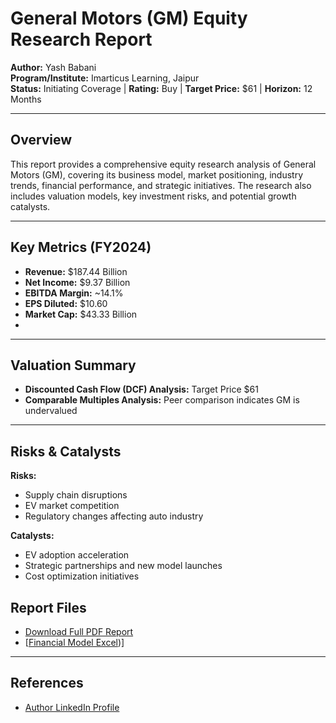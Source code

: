 # General Motors (GM) Equity Research Report

**Author:** Yash Babani  
**Program/Institute:** Imarticus Learning, Jaipur  
**Status:** Initiating Coverage | **Rating:** Buy | **Target Price:** $61 | **Horizon:** 12 Months  

---

## Overview
This report provides a comprehensive equity research analysis of General Motors (GM), covering its business model, market positioning, industry trends, financial performance, and strategic initiatives. The research also includes valuation models, key investment risks, and potential growth catalysts.

---

## Key Metrics (FY2024)
- **Revenue:** $187.44 Billion
- **Net Income:** $9.37 Billion  
- **EBITDA Margin:** ~14.1%  
- **EPS Diluted:** $10.60
- **Market Cap:** $43.33 Billion
- 
---

## Valuation Summary
- **Discounted Cash Flow (DCF) Analysis:** Target Price $61  
- **Comparable Multiples Analysis:** Peer comparison indicates GM is undervalued  

---

## Risks & Catalysts
**Risks:**  
- Supply chain disruptions  
- EV market competition  
- Regulatory changes affecting auto industry  

**Catalysts:**  
- EV adoption acceleration  
- Strategic partnerships and new model launches  
- Cost optimization initiatives

## Report Files
- [Download Full PDF Report](./GM_Equity_Research_02025.pdf)  
- [[Financial Model Excel](https://docs.google.com/spreadsheets/d/1FeZO1LCeMqq4LGCOy8X9N003gLyRbM3A/edit?gid=907937909#gid=907937909))]
---

## References
- [Author LinkedIn Profile](https://www.linkedin.com/in/yashbabani07/)  
